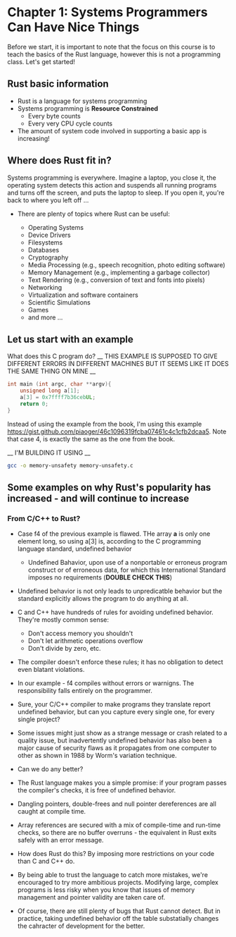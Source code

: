# Chapter 1: Systems Programmers Can Have Nice Things

Before we start, it is important to note that the focus on this course is to teach the basics of the Rust language, however this is not a programming class. Let's get started!

## Rust basic information

- Rust is a language for systems programming
- Systems programming is  __Resource Constrained__
    - Every byte counts
    - Every very CPU cycle counts
- The amount of system code involved in supporting a basic app is increasing!


## Where does Rust fit in?

Systems programming is everywhere. Imagine a laptop, you close it, the operating system detects this action and suspends all running programs and turns off the screen, and puts the laptop to sleep. If you open it, you're back to where you left off ...

- There are plenty of topics where Rust can be useful:

    - Operating Systems
    - Device Drivers
    - Filesystems
    - Databases
    - Cryptography
    - Media Processing (e.g., speech recognition, photo editing software)
    - Memory Management (e.g., implementing a garbage collector)
    - Text Rendering (e.g., conversion of text and fonts into pixels)
    - Networking
    - Virtualization and software containers
    - Scientific Simulations
    - Games
    - and more ...


## Let us start with an example

What does this C program do?
__ THIS EXAMPLE IS SUPPOSED TO GIVE DIFFERENT ERRORS IN DIFFERENT MACHINES BUT IT SEEMS LIKE IT DOES THE SAME THING ON MINE  __ 

```c
int main (int argc, char **argv){
    unsigned long a[1];
    a[3] = 0x7ffff7b36cebUL;
    return 0;
}
```
Instead of using the example from the book, I'm using this example https://gist.github.com/piaoger/46c1096319fcba07461c4c1cfb2dcaa5. Note that case 4, is exactly the same as the one from the book.

__ I'M BUILDING IT USING __

```bash
gcc -o memory-unsafety memory-unsafety.c
```


## Some examples on why Rust's popularity has increased - and will continue to increase

### From C/C++ to Rust?

- Case f4 of the previous example is flawed. THe array __a__ is only one element long, so using a[3] is, according to the C programming language standard, undefined behavior
    
    - Undefined Bahavior, upon use of a nonportable or erroneus program construct or of erroneous data, for which this International Standard imposes no requirements (__DOUBLE CHECK THIS__)

- Undefined behavior is not only leads to unpredicatble behavior but the standard explicitly allows the program to do anything at all. 

- C and C++ have hundreds of rules for avoiding undefined behavior. They're mostly common sense:
    - Don't access memory you shouldn't
    - Don't let arithmetic operations overflow
    - Don't divide by zero, etc.

- The compiler doesn't enforce these rules; it has no obligation to detect even blatant violations.

- In our example - f4 compiles without errors or warnigns. The responsibility falls entirely on the programmer.

- Sure, your C/C++ compiler to make programs they translate report undefined behavior, but can you capture every single one, for every single project?

- Some issues might just show as a strange message or crash related to a quality issue, but inadvertently undefined behavior has also been a major cause of security flaws as it propagates from one computer to other as shown in 1988 by Worm's variation technique.

- Can we do any better?

- The Rust language makes you a simple promise: if your program passes the compiler's checks, it is free of undefined behavior. 

- Dangling pointers, double-frees and null pointer dereferences are all caught at compile time. 

- Array references are secured with a mix of compile-time and run-time checks, so there are no buffer overruns - the equivalent in Rust exits safely with an error message.

- How does Rust do this? By imposing more restrictions on your code than C and C++ do. 

- By being able to trust the language to catch more mistakes, we're encouraged to try more ambitious projects. Modifying large, complex programs is less risky when you know that issues of memory management and pointer validity are taken care of.

- Of course, there are still plenty of bugs that Rust cannot detect. But in practice, taking undefined behavior off the table substatially changes the cahracter of development for the better.


